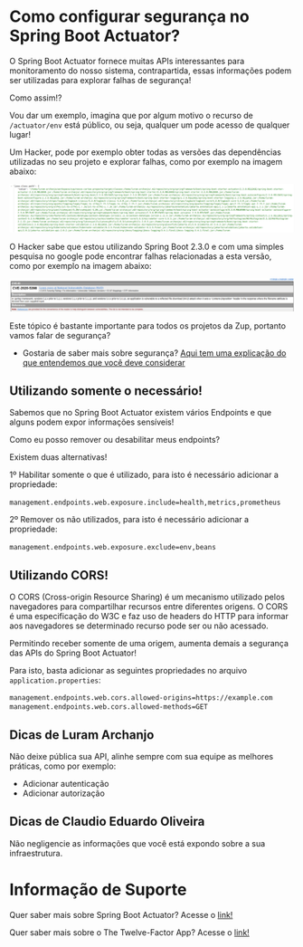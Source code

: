 # Como configurar segurança no Spring Boot Actuator?

O Spring Boot Actuator fornece muitas APIs interessantes para monitoramento do nosso sistema, contrapartida, essas 
informações podem ser utilizadas para explorar falhas de segurança!

Como assim!?

Vou dar um exemplo, imagina que por algum motivo o recurso de `/actuator/env` está público, ou seja, qualquer um pode 
acesso de qualquer lugar!

Um Hacker, pode por exemplo obter todas as versões das dependências utilizadas no seu projeto e 
explorar falhas, como por exemplo na imagem abaixo:

![alt text](../images/spring-008.png "Spring Boot Actuator")

O Hacker sabe que estou utilizando Spring Boot 2.3.0 e com uma simples pesquisa no google pode encontrar falhas 
relacionadas a esta versão, como por exemplo na imagem abaixo:

![alt text](../images/spring-009.png "Spring Boot Actuator")

Este tópico é bastante importante para todos os projetos da Zup, portanto vamos falar de segurança?

* Gostaria de saber mais sobre segurança? [Aqui tem uma explicação do que entendemos que você deve considerar](../informacao_procedural/seguranca_cloud_native.md)

## Utilizando somente o necessário!

Sabemos que no Spring Boot Actuator existem vários Endpoints e que alguns podem expor informações sensíveis!

Como eu posso remover ou desabilitar meus endpoints?

Existem duas alternativas!

1º Habilitar somente o que é utilizado, para isto é necessário adicionar a propriedade:

`management.endpoints.web.exposure.include=health,metrics,prometheus` 

2º Remover os não utilizados, para isto é necessário adicionar a propriedade:

`management.endpoints.web.exposure.exclude=env,beans`

## Utilizando CORS!

O CORS (Cross-origin Resource Sharing) é um mecanismo utilizado pelos navegadores para compartilhar recursos entre 
diferentes origens. O CORS é uma especificação do W3C e faz uso de headers do HTTP para informar aos navegadores se 
determinado recurso pode ser ou não acessado.

Permitindo receber somente de uma origem, aumenta demais a segurança das APIs do Spring Boot Actuator!

Para isto, basta adicionar as seguintes propriedades no arquivo `application.properties`:

```properties
management.endpoints.web.cors.allowed-origins=https://example.com
management.endpoints.web.cors.allowed-methods=GET
```

## Dicas de Luram Archanjo

Não deixe pública sua API, alinhe sempre com sua equipe as melhores práticas, como por exemplo:

- Adicionar autenticação
- Adicionar autorização

## Dicas de Claudio Eduardo Oliveira

Não negligencie as informações que você está expondo sobre a sua infraestrutura.

# Informação de Suporte

Quer saber mais sobre Spring Boot Actuator? Acesse o [link!](https://docs.spring.io/spring-boot/docs/current/reference/html/production-ready-features.html#production-ready-enabling)

Quer saber mais sobre o The Twelve-Factor App? Acesse o [link!](https://12factor.net/pt_br/)
